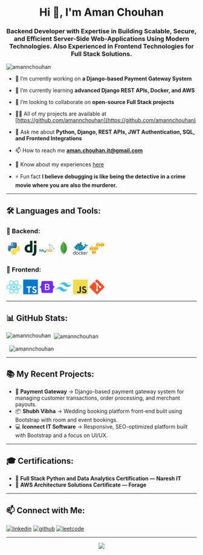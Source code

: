 <h1 align="center">Hi 👋, I'm Aman Chouhan</h1>
<h3 align="center">Backend Developer with Expertise in Building Scalable, Secure, and Efficient Server-Side Web-Applications Using Modern Technologies. Also Experienced in Frontend Technologies for Full Stack Solutions.</h3>

<p align="left"> 
  <img src="https://komarev.com/ghpvc/?username=amannchouhan&label=Profile%20views&color=0e75b6&style=flat" alt="amannchouhan" /> 
</p>

- 🔭 I’m currently working on **a Django-based Payment Gateway System**

- 🌱 I’m currently learning **advanced Django REST APIs, Docker, and AWS**

- 👯 I’m looking to collaborate on **open-source Full Stack projects**

- 👨‍💻 All of my projects are available at [https://github.com/amannchouhan](https://github.com/amannchouhan)

- 💬 Ask me about **Python, Django, REST APIs, JWT Authentication, SQL, and Frontend Integrations**

- 📫 How to reach me **[aman.chouhan.it@gmail.com](mailto:aman.chouhan.it@gmail.com)**

- 📄 Know about my experiences [here](https://www.linkedin.com/in/aman-chouhan-77938b32b)

- ⚡ Fun fact **I believe debugging is like being the detective in a crime movie where you are also the murderer.**

---

## 🛠️ Languages and Tools:
### 🔹 Backend:
<p align="left">
  <img src="https://raw.githubusercontent.com/devicons/devicon/master/icons/python/python-original.svg" alt="python" width="40" height="40"/>
  <img src="https://raw.githubusercontent.com/devicons/devicon/master/icons/django/django-plain.svg" alt="django" width="40" height="40"/>
  <img src="https://raw.githubusercontent.com/devicons/devicon/master/icons/mysql/mysql-original-wordmark.svg" alt="mysql" width="40" height="40"/>
  <img src="https://raw.githubusercontent.com/devicons/devicon/master/icons/mongodb/mongodb-original.svg" alt="mongodb" width="40" height="40"/>
  <img src="https://raw.githubusercontent.com/devicons/devicon/master/icons/docker/docker-original-wordmark.svg" alt="docker" width="40" height="40"/>
  <img src="https://raw.githubusercontent.com/devicons/devicon/master/icons/amazonwebservices/amazonwebservices-original.svg" alt="aws" width="40" height="40"/>
</p>

### 🔹 Frontend:
<p align="left">
  <img src="https://raw.githubusercontent.com/devicons/devicon/master/icons/react/react-original.svg" alt="react" width="40" height="40"/>
  <img src="https://raw.githubusercontent.com/devicons/devicon/master/icons/typescript/typescript-original.svg" alt="typescript" width="40" height="40"/>
  <img src="https://raw.githubusercontent.com/devicons/devicon/master/icons/bootstrap/bootstrap-plain.svg" alt="bootstrap" width="40" height="40"/>
  <img src="https://raw.githubusercontent.com/devicons/devicon/master/icons/tailwindcss/tailwindcss-plain.svg" alt="tailwind" width="40" height="40"/>
  <img src="https://raw.githubusercontent.com/devicons/devicon/master/icons/javascript/javascript-original.svg" alt="javascript" width="40" height="40"/>
  <img src="https://raw.githubusercontent.com/devicons/devicon/master/icons/git/git-original.svg" alt="git" width="40" height="40"/>
</p>

---

## 📊 GitHub Stats:
<p>
  <img align="left" src="https://github-readme-stats.vercel.app/api/top-langs?username=amannchouhan&show_icons=true&locale=en&layout=compact" alt="amannchouhan" />
</p>

<p>&nbsp;
  <img align="center" src="https://github-readme-stats.vercel.app/api?username=amannchouhan&show_icons=true&locale=en" alt="amannchouhan" />
</p>

<p>&nbsp;
  <img align="center" src="https://github-readme-streak-stats.herokuapp.com/?user=amannchouhan&" alt="amannchouhan" />
</p>

---

## 📚 My Recent Projects:
- 🚀 **Payment Gateway** → Django-based payment gateway system for managing customer transactions, order processing, and merchant payouts.
- 📦 **Shubh Vibha** → Wedding booking platform front-end built using Bootstrap with room and event bookings.
- 💻 **Iconnect IT Software** → Responsive, SEO-optimized platform built with Bootstrap and a focus on UI/UX.

---

## 🎓 Certifications:
- 📜 **Full Stack Python and Data Analytics Certification — Naresh IT**
- 📜 **AWS Architecture Solutions Certificate — Forage**

---

## 📫 Connect with Me:
<p align="left">
<a href="https://linkedin.com/in/aman-chouhan-77938b32b" target="blank"><img align="center" src="https://cdn.jsdelivr.net/npm/simple-icons@v3/icons/linkedin.svg" alt="linkedin" height="30" width="40" /></a>
<a href="https://github.com/amannchouhan" target="blank"><img align="center" src="https://cdn.jsdelivr.net/npm/simple-icons@v3/icons/github.svg" alt="github" height="30" width="40" /></a>
<a href="https://leetcode.com/u/aman2721/" target="blank"><img align="center" src="https://cdn.jsdelivr.net/npm/simple-icons@v3/icons/leetcode.svg" alt="leetcode" height="30" width="40" /></a>
</p>

---

<p align="center">
  <img src="https://capsule-render.vercel.app/api?type=waving&color=0e75b6&height=100&section=footer"/>
</p>
